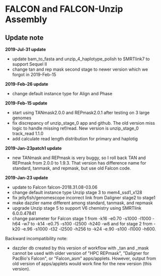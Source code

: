 # FALCON and FALCON-Unzip Assembly
## Update note

**2019-Jul-31 update**
- update bam_to_fasta and unzip_4_haplotype_polish to SMRTlink7 to support Sequel II
- change tan and rep mask second stage to newer version which we forgot in 2019-Feb-15

**2019-Feb-26 update**
- change default instance type for Align and Phase

**2019-Feb-15 update**
- start using TANmask2.0.0 and REPmask2.0.1 after testing on 3 large genomes
- fix discrepancy of unzip_stage_0 app and github. The old version miss logic to handle missing ref/read. New version is unzip_stage_0 track_read 1.1.0
- add calculate read length distribution for primary and haplotig

**2019-Jan-23patch1 update**
- new TANmask and REPmask is very buggy, so I roll back TAN and REPmask from 2.0.0 to 1.9.3. That version has difference name for standard, tanmask, and repmask, but use old Falcon code.

**2019-Jan-23 update**
- update to Falcon falcon-2018.31.08-03.06
- change default instance type Unzip stage 3 to mem4_ssd1_x128
- fix jellyfish/genomescope incorrect link from Daligner stage2 to stage1
- make dazzler name different among standard, tanmask, and repmask
- upgrade Unzip stage 5 to support V6 chemistry using SMRTlink 6.0.0.47841
- change parameter for Falcon stage 1 from -k16 -e0.70 -s1000 -l1000 -h64 -w7 to -k14 -e0.75 -s100 -l2500 -h240 -w8 and for stage 2 from -k20 -e.96 -s1000 -t32 -l2500 -h256 to -k24 -e.90 -s100 -l1000 -h600. 

Backward incompatibility note:
- dazzler db created by this version of workflow with _tan and _mask cannot be used with older version of "HPC REPmask", "Daligner for PacBio's Falcon", or "Falcon_asm" apps/applets. However, output from old version of apps/applets would work fine for the new version (this version).
